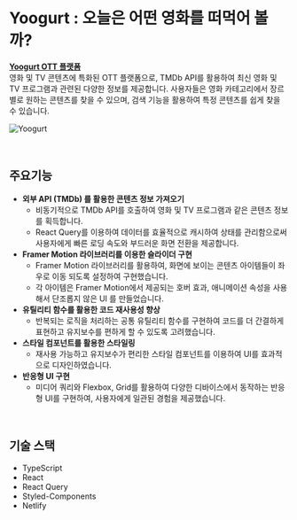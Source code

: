 # Yoogurt : 오늘은 어떤 영화를 떠먹어 볼까?
[**Yoogurt OTT 플랫폼**](https://yoogurt.netlify.app/) <br>
영화 및 TV 콘텐츠에 특화된 OTT 플랫폼으로, TMDb API를 활용하여 최신 영화 및 TV 프로그램과 관련된 다양한 정보를 제공합니다. 사용자들은 영화 카테고리에서 장르별로 원하는 콘텐츠를 찾을 수 있으며, 검색 기능을 활용하여 특정 콘텐츠를 쉽게 찾을 수 있습니다.

![Yoogurt](https://github.com/yoohaaeun/yoogurt/assets/101792909/0f1d26be-0796-4937-8c42-892ab16940d7)

<br>

## 주요기능
- **외부 API (TMDb) 를 활용한 콘텐츠 정보 가져오기**
    - 비동기적으로 TMDb API를 호출하여 영화 및 TV 프로그램과 같은 콘텐츠 정보를 획득합니다.
    - React Query를 이용하여 데이터를 효율적으로 캐시하여 상태를 관리함으로써 사용자에게 빠른 로딩 속도와 부드러운 화면 전환을 제공합니다.
- **Framer Motion 라이브러리를 이용한 슬라이더 구현**
    - Framer Motion 라이브러리를 활용하여, 화면에 보이는 콘텐츠 아이템들이 좌우로 이동 되도록 설정하여 구현했습니다.
    - 각 아이템은 Framer Motion에서 제공되는 호버 효과, 애니메이션 속성을 사용해서 단조롭지 않은 UI 를 만들었습니다.
- **유틸리티 함수를 활용한 코드 재사용성 향상**
    - 반복되는 로직을 처리하는 공통 유틸리티 함수를 구현하여 코드를 더 간결하게 표현하고 유지보수를 편하게 할 수 있도록 고려했습니다.
- **스타일 컴포넌트를 활용한 스타일링**
    - 재사용 가능하고 유지보수가 편리한 스타일 컴포넌트를 이용하여 UI를 효과적으로 디자인하였습니다.
- **반응형 UI 구현**
    - 미디어 쿼리와 Flexbox, Grid를 활용하여 다양한 디바이스에서 동작하는 반응형 UI를 구현하여, 사용자에게 일관된 경험을 제공했습니다.

<br>

## 기술 스택
- TypeScript
- React
- React Query
- Styled-Components
- Netlify
